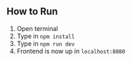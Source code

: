 ## How to Run

1. Open terminal
2. Type in `npm install`
3. Type in `npm run dev`
4. Frontend is now up in `localhost:8080`
